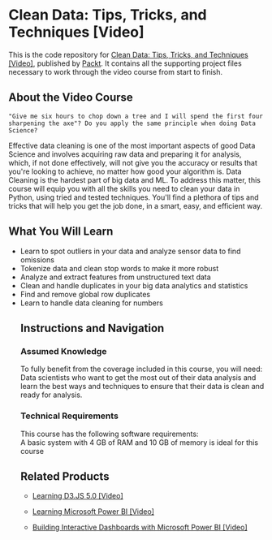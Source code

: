 # Clean Data: Tips, Tricks, and Techniques [Video]
This is the code repository for [Clean Data: Tips, Tricks, and Techniques [Video]](https://www.packtpub.com/big-data-and-business-intelligence/clean-data-tips-tricks-and-techniques-video?utm_source=github&utm_medium=repository&utm_campaign=9781789808902), published by [Packt](https://www.packtpub.com/?utm_source=github). It contains all the supporting project files necessary to work through the video course from start to finish.
## About the Video Course
	"Give me six hours to chop down a tree and I will spend the first four sharpening the axe"? Do you apply the same principle when doing Data Science?
Effective data cleaning is one of the most important aspects of good Data Science and involves acquiring raw data and preparing it for analysis, which, if not done effectively, will not give you the accuracy or results that you're looking to achieve, no matter how good your algorithm is.
Data Cleaning is the hardest part of big data and ML. To address this matter, this course will equip you with all the skills you need to clean your data in Python, using tried and tested techniques. You'll find a plethora of tips and tricks that will help you get the job done, in a smart, easy, and efficient way.

<H2>What You Will Learn</H2>
<DIV class=book-info-will-learn-text>
<UL>
<LI>Learn to spot outliers in your data and analyze sensor data to find omissions 
<LI>Tokenize data and clean stop words to make it more robust 
<LI>Analyze and extract features from unstructured text data 
<LI>Clean and handle duplicates in your big data analytics and statistics 
<LI>Find and remove global row duplicates 
<LI>Learn to handle data cleaning for numbers 


## Instructions and Navigation
### Assumed Knowledge
To fully benefit from the coverage included in this course, you will need:<br/>
Data scientists who want to get the most out of their data analysis and learn the best ways and techniques to ensure that their data is clean and ready for analysis.
### Technical Requirements
This course has the following software requirements:<br/>
A basic system with 4 GB of RAM and 10 GB of memory is ideal for this course

## Related Products
* [Learning D3.JS 5.0 [Video]](https://www.packtpub.com/web-development/learning-d3js-50-video?utm_source=github&utm_medium=repository&utm_campaign=9781789346275)

* [Learning Microsoft Power BI [Video]](https://www.packtpub.com/big-data-and-business-intelligence/learning-microsoft-power-bi-video?utm_source=github&utm_medium=repository&utm_campaign=9781789347104)

* [Building Interactive Dashboards with Microsoft Power BI [Video]](https://www.packtpub.com/virtualization-and-cloud/building-interactive-dashboards-microsoft-power-bi-video?utm_source=github&utm_medium=repository&utm_campaign=9781789612066)

